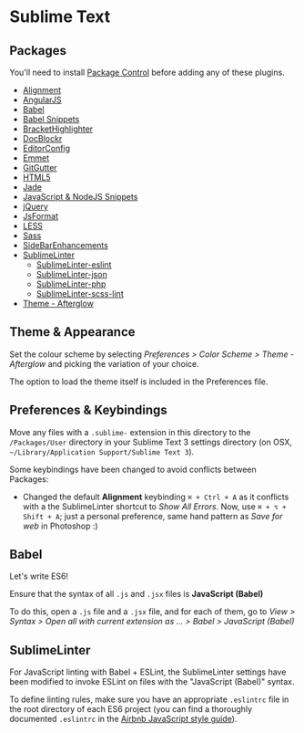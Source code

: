 # Sublime Text

## Packages

You'll need to install [Package Control](https://packagecontrol.io/installation) before adding any of these plugins.

- [Alignment](https://packagecontrol.io/packages/Alignment)
- [AngularJS](https://packagecontrol.io/packages/AngularJS)
- [Babel](https://packagecontrol.io/packages/Babel)
- [Babel Snippets](https://packagecontrol.io/packages/Babel%20Snippets)
- [BracketHighlighter](https://packagecontrol.io/packages/BracketHighlighter)
- [DocBlockr](https://packagecontrol.io/packages/DocBlockr)
- [EditorConfig](https://packagecontrol.io/packages/EditorConfig)
- [Emmet](https://packagecontrol.io/packages/Emmet)
- [GitGutter](https://packagecontrol.io/packages/GitGutter)
- [HTML5](https://packagecontrol.io/packages/HTML5)
- [Jade](https://packagecontrol.io/packages/Jade)
- [JavaScript & NodeJS Snippets](https://packagecontrol.io/packages/JavaScript%20%26%20NodeJS%20Snippets)
- [jQuery](http://packagecontrol.io/packages/jQuery)
- [JsFormat](https://packagecontrol.io/packages/JsFormat)
- [LESS](https://packagecontrol.io/packages/LESS)
- [Sass](https://packagecontrol.io/packages/Sass)
- [SideBarEnhancements](https://packagecontrol.io/packages/SideBarEnhancements)
- [SublimeLinter](https://packagecontrol.io/packages/SublimeLinter)
  - [SublimeLinter-eslint](https://packagecontrol.io/packages/SublimeLinter-contrib-eslint)
  - [SublimeLinter-json](https://packagecontrol.io/packages/SublimeLinter-json)
  - [SublimeLinter-php](https://packagecontrol.io/packages/SublimeLinter-php)
  - [SublimeLinter-scss-lint](https://packagecontrol.io/packages/SublimeLinter-contrib-scss-lint)
- [Theme - Afterglow](https://packagecontrol.io/packages/Theme%20-%20Afterglow)

## Theme & Appearance

Set the colour scheme by selecting *Preferences > Color Scheme > Theme - Afterglow* and picking the variation of your choice.

The option to load the theme itself is included in the Preferences file.

## Preferences & Keybindings

Move any files with a `.sublime-` extension in this directory to the `/Packages/User` directory in your Sublime Text 3 settings directory (on OSX, `~/Library/Application Support/Sublime Text 3`).

Some keybindings have been changed to avoid conflicts between Packages:

- Changed the default **Alignment** keybinding `⌘ + Ctrl + A` as it conflicts with a the SublimeLinter shortcut to *Show All Errors*. Now, use `⌘ + ⌥ + Shift + A`; just a personal preference, same hand pattern as *Save for web* in Photoshop :)

## Babel

Let's write ES6!

Ensure that the syntax of all `.js` and `.jsx` files is **JavaScript (Babel)**

To do this, open a `.js` file and a `.jsx` file, and for each of them, go to *View > Syntax > Open all with current extension as ... > Babel > JavaScript (Babel)*

## SublimeLinter

For JavaScript linting with Babel + ESLint, the SublimeLinter settings have been modified to invoke ESLint on files with the "JavaScript (Babel)" syntax.

To define linting rules, make sure you have an appropriate `.eslintrc` file in the root directory of each ES6 project (you can find a thoroughly documented `.eslintrc` in the [Airbnb JavaScript style guide](https://github.com/airbnb/javascript)).